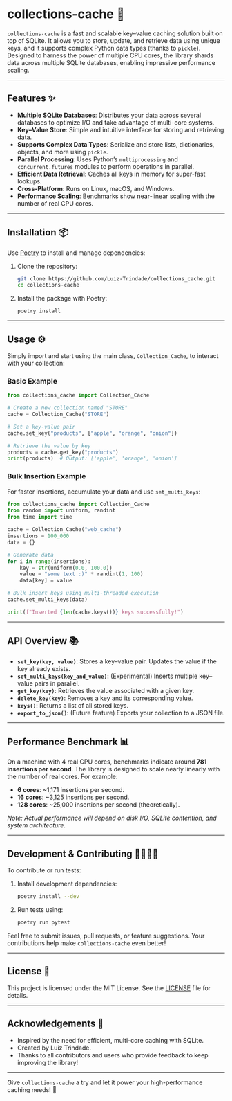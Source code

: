 # collections-cache 🚀

`collections-cache` is a fast and scalable key–value caching solution built on top of SQLite. It allows you to store, update, and retrieve data using unique keys, and it supports complex Python data types (thanks to `pickle`). Designed to harness the power of multiple CPU cores, the library shards data across multiple SQLite databases, enabling impressive performance scaling.

---

## Features ✨

- **Multiple SQLite Databases**: Distributes your data across several databases to optimize I/O and take advantage of multi-core systems.
- **Key–Value Store**: Simple and intuitive interface for storing and retrieving data.
- **Supports Complex Data Types**: Serialize and store lists, dictionaries, objects, and more using `pickle`.
- **Parallel Processing**: Uses Python’s `multiprocessing` and `concurrent.futures` modules to perform operations in parallel.
- **Efficient Data Retrieval**: Caches all keys in memory for super-fast lookups.
- **Cross-Platform**: Runs on Linux, macOS, and Windows.
- **Performance Scaling**: Benchmarks show near-linear scaling with the number of real CPU cores.

---

## Installation 📦

Use [Poetry](https://python-poetry.org/) to install and manage dependencies:

1. Clone the repository:

    ```bash
    git clone https://github.com/Luiz-Trindade/collections_cache.git
    cd collections-cache
    ```

2. Install the package with Poetry:

    ```bash
    poetry install
    ```

---

## Usage ⚙️

Simply import and start using the main class, `Collection_Cache`, to interact with your collection:

### Basic Example

```python
from collections_cache import Collection_Cache

# Create a new collection named "STORE"
cache = Collection_Cache("STORE")

# Set a key-value pair
cache.set_key("products", ["apple", "orange", "onion"])

# Retrieve the value by key
products = cache.get_key("products")
print(products)  # Output: ['apple', 'orange', 'onion']
```

### Bulk Insertion Example

For faster insertions, accumulate your data and use `set_multi_keys`:

```python
from collections_cache import Collection_Cache
from random import uniform, randint
from time import time

cache = Collection_Cache("web_cache")
insertions = 100_000
data = {}

# Generate data
for i in range(insertions):
    key = str(uniform(0.0, 100.0))
    value = "some text :)" * randint(1, 100)
    data[key] = value

# Bulk insert keys using multi-threaded execution
cache.set_multi_keys(data)

print(f"Inserted {len(cache.keys())} keys successfully!")
```

---

## API Overview 📚

- **`set_key(key, value)`**: Stores a key–value pair. Updates the value if the key already exists.
- **`set_multi_keys(key_and_value)`**: (Experimental) Inserts multiple key–value pairs in parallel.
- **`get_key(key)`**: Retrieves the value associated with a given key.
- **`delete_key(key)`**: Removes a key and its corresponding value.
- **`keys()`**: Returns a list of all stored keys.
- **`export_to_json()`**: (Future feature) Exports your collection to a JSON file.

---

## Performance Benchmark 📊

On a machine with 4 real CPU cores, benchmarks indicate around **781 insertions per second**. The library is designed to scale nearly linearly with the number of real cores. For example:
- **6 cores**: ~1,171 insertions per second.
- **16 cores**: ~3,125 insertions per second.
- **128 cores**: ~25,000 insertions per second (theoretically).

*Note: Actual performance will depend on disk I/O, SQLite contention, and system architecture.*

---

## Development & Contributing 👩‍💻👨‍💻

To contribute or run tests:

1. Install development dependencies:

    ```bash
    poetry install --dev
    ```

2. Run tests using:

    ```bash
    poetry run pytest
    ```

Feel free to submit issues, pull requests, or feature suggestions. Your contributions help make `collections-cache` even better!

---

## License 📄

This project is licensed under the MIT License. See the [LICENSE](LICENSE) file for details.

---

## Acknowledgements 🙌

- Inspired by the need for efficient, multi-core caching with SQLite.
- Created by Luiz Trindade.
- Thanks to all contributors and users who provide feedback to keep improving the library!

---

Give `collections-cache` a try and let it power your high-performance caching needs! 🚀
